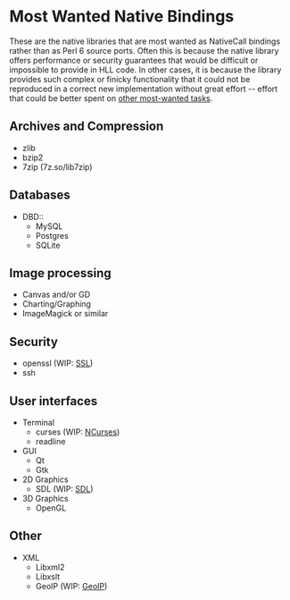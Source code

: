 # Most Wanted Native Bindings

These are the native libraries that are most wanted as NativeCall bindings
rather than as Perl 6 source ports.  Often this is because the native library
offers performance or security guarantees that would be difficult or
impossible to provide in HLL code.  In other cases, it is because the library
provides such complex or finicky functionality that it could not be reproduced
in a correct new implementation without great effort -- effort that could be
better spent on [other most-wanted tasks](README-wanted.md).


## Archives and Compression

* zlib
* bzip2
* 7zip (7z.so/lib7zip)


## Databases

* DBD::
  + MySQL
  + Postgres
  + SQLite


## Image processing

* Canvas and/or GD
* Charting/Graphing
* ImageMagick or similar


## Security

* openssl (WIP: [SSL](https://github.com/grondilu/openssl/))
* ssh


## User interfaces

* Terminal
  + curses (WIP: [NCurses](https://github.com/azawawi/perl6-ncurses/))
  + readline
* GUI
  + Qt
  + Gtk
* 2D Graphics
  + SDL (WIP: [SDL](https://github.com/PerlGameDev/SDL6/))
* 3D Graphics
  + OpenGL

## Other

* XML
  + Libxml2
  + Libxslt
  + GeoIP (WIP: [GeoIP](https://github.com/bbkr/GeoIPerl6))
